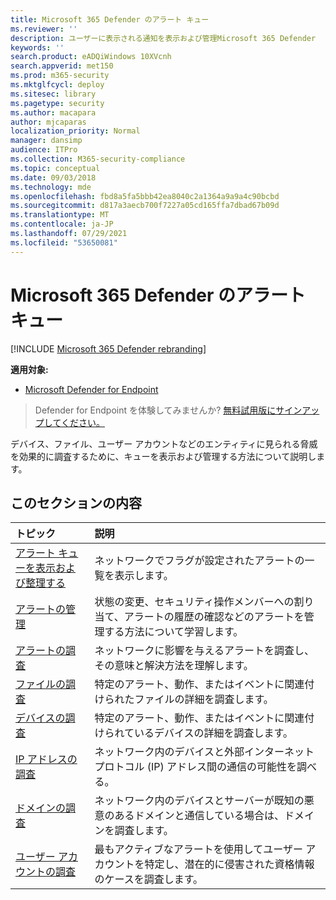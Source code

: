 ```yaml
---
title: Microsoft 365 Defender のアラート キュー
ms.reviewer: ''
description: ユーザーに表示される通知を表示および管理Microsoft 365 Defender
keywords: ''
search.product: eADQiWindows 10XVcnh
search.appverid: met150
ms.prod: m365-security
ms.mktglfcycl: deploy
ms.sitesec: library
ms.pagetype: security
ms.author: macapara
author: mjcaparas
localization_priority: Normal
manager: dansimp
audience: ITPro
ms.collection: M365-security-compliance
ms.topic: conceptual
ms.date: 09/03/2018
ms.technology: mde
ms.openlocfilehash: fbd8a5fa5bbb42ea8040c2a1364a9a9a4c90bcbd
ms.sourcegitcommit: d817a3aecb700f7227a05cd165ffa7dbad67b09d
ms.translationtype: MT
ms.contentlocale: ja-JP
ms.lasthandoff: 07/29/2021
ms.locfileid: "53650081"
---
```

# <a name="alerts-queue-in-microsoft-365-defender"></a>Microsoft 365 Defender のアラート キュー

[!INCLUDE [Microsoft 365 Defender rebranding](../../includes/microsoft-defender.md)]

**適用対象:**
- [Microsoft Defender for Endpoint](https://go.microsoft.com/fwlink/p/?linkid=2154037)

> Defender for Endpoint を体験してみませんか? [無料試用版にサインアップしてください。](https://signup.microsoft.com/create-account/signup?products=7f379fee-c4f9-4278-b0a1-e4c8c2fcdf7e&ru=https://aka.ms/MDEp2OpenTrial?ocid=docs-wdatp-exposedapis-abovefoldlink)

デバイス、ファイル、ユーザー アカウントなどのエンティティに見られる脅威を効果的に調査するために、キューを表示および管理する方法について説明します。

## <a name="in-this-section"></a>このセクションの内容
トピック | 説明 
:---|:---
[アラート キューを表示および整理する](alerts-queue.md) | ネットワークでフラグが設定されたアラートの一覧を表示します。
[アラートの管理](manage-alerts.md) | 状態の変更、セキュリティ操作メンバーへの割り当て、アラートの履歴の確認などのアラートを管理する方法について学習します。
[アラートの調査](investigate-alerts.md)| ネットワークに影響を与えるアラートを調査し、その意味と解決方法を理解します。
[ファイルの調査](investigate-files.md)| 特定のアラート、動作、またはイベントに関連付けられたファイルの詳細を調査します。 
[デバイスの調査](investigate-machines.md)| 特定のアラート、動作、またはイベントに関連付けられているデバイスの詳細を調査します。 
[IP アドレスの調査](investigate-ip.md) | ネットワーク内のデバイスと外部インターネット プロトコル (IP) アドレス間の通信の可能性を調べる。
[ドメインの調査](investigate-domain.md) | ネットワーク内のデバイスとサーバーが既知の悪意のあるドメインと通信している場合は、ドメインを調査します。 
[ユーザー アカウントの調査](investigate-user.md) | 最もアクティブなアラートを使用してユーザー アカウントを特定し、潜在的に侵害された資格情報のケースを調査します。  


